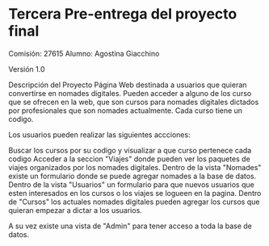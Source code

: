 # Tercera Pre-entrega del proyecto final
Comisión: 27615
Alumno: Agostina Giacchino


Versión
1.0

Descripción del Proyecto
Página Web destinada a usuarios que quieran convertirse en nomades digitales. Pueden acceder a alguno de los curso que se ofrecen en la web, que son cursos para nomades digitales dictados por profesionales que son nomades actualmente. Cada curso tiene un codigo. 

Los usuarios pueden realizar las siguientes accciones:

Buscar los cursos por su codigo y visualizar a que curso pertenece cada codigo
Acceder a la seccion "Viajes" donde pueden ver los paquetes de viajes organizados por los nomades digitales. 
Dentro de la vista "Nomades" existe un formulario donde se puede agregar nomades a la base de datos. 
Dentro de la vista "Usuarios" un formulario para que nuevos usuarios que esten interesados en los cursos o los viajes se logueen en la pagina. 
Dentro de "Cursos" los actuales nomades digitales pueden agregar los cursos que quieran empezar a dictar a los usuarios. 

A su vez existe una vista de "Admin" para tener acceso a toda la base de datos. 

